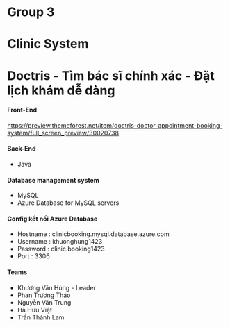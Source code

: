 # Group 3

# Clinic System

# Doctris - Tìm bác sĩ chính xác - Đặt lịch khám dễ dàng

#### Front-End
https://preview.themeforest.net/item/doctris-doctor-appointment-booking-system/full_screen_preview/30020738

#### Back-End
- Java

#### Database management system
- MySQL
- Azure Database for MySQL servers

#### Config kết nối Azure Database
- Hostname : clinicbooking.mysql.database.azure.com
- Username : khuonghung1423
- Password : clinic.booking1423
- Port     : 3306

#### Teams
- Khương Văn Hùng - Leader
- Phan Trương Thảo
- Nguyễn Văn Trung
- Hà Hữu Việt
- Trần Thành Lam